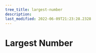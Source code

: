 ```yaml
---
tree_title: largest-number
description: 
last_modified: 2022-06-09T21:23:28.2328
---
```


# Largest Number
